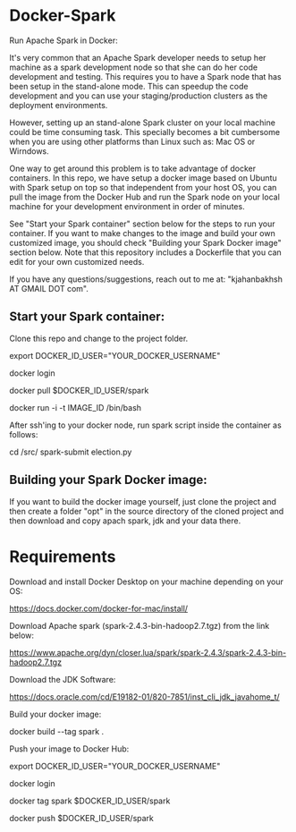 # Docker-Spark
Run Apache Spark in Docker:

It's very common that an Apache Spark developer needs to setup her machine as a spark development node so that she can do her code development and testing.  This requires you to have a Spark node that has been setup in the stand-alone mode.  This can speedup the code development and you can use your staging/production clusters as the deployment environments.

However, setting up an stand-alone Spark cluster on your local machine could be time consuming task.  This specially becomes a bit cumbersome when you are using other platforms than Linux such as: Mac OS or Wirndows.  

One way to get around this problem is to take advantage of docker containers.  In this repo, we have setup a docker image based on Ubuntu with Spark setup on top so that independent from your host OS, you can pull the image from the Docker Hub and run the Spark node on your local machine for your development environment in order of minutes.

See "Start your Spark container" section below for the steps to run your container.  If you want to make changes to the image and build your own customized image, you should check "Building your Spark Docker image" section below.  Note that this repository includes a Dockerfile that you can edit for your own customized needs.

If you have any questions/suggestions, reach out to me at: "kjahanbakhsh AT GMAIL DOT com".

## Start your Spark container:
Clone this repo and change to the project folder.

export DOCKER_ID_USER="YOUR_DOCKER_USERNAME"

docker login

docker pull $DOCKER_ID_USER/spark

docker run -i -t IMAGE_ID /bin/bash

After ssh'ing to your docker node, run spark script inside the container as follows:

cd /src/
spark-submit election.py

## Building your Spark Docker image:
If you want to build the docker image yourself, just clone the project and then create a folder "opt" in the source directory of the cloned project and then download and copy apach spark, jdk and your data there.

# Requirements

Download and install Docker Desktop on your machine depending on your OS:

https://docs.docker.com/docker-for-mac/install/

Download Apache spark (spark-2.4.3-bin-hadoop2.7.tgz) from the link below:

https://www.apache.org/dyn/closer.lua/spark/spark-2.4.3/spark-2.4.3-bin-hadoop2.7.tgz

Download the JDK Software: 

https://docs.oracle.com/cd/E19182-01/820-7851/inst_cli_jdk_javahome_t/

Build your docker image:

docker build --tag spark .

Push your image to Docker Hub:

export DOCKER_ID_USER="YOUR_DOCKER_USERNAME"

docker login

docker tag spark $DOCKER_ID_USER/spark

docker push $DOCKER_ID_USER/spark
